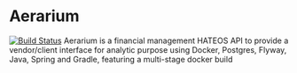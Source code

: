# Aerarium
[![Build Status](https://travis-ci.org/NickChecan/Aerarium.svg?branch=master)](https://travis-ci.org/NickChecan/Aerarium)
Aerarium is a financial management HATEOS API to provide a vendor/client interface for analytic purpose using Docker, Postgres, Flyway, Java, Spring and Gradle, featuring a multi-stage docker build
